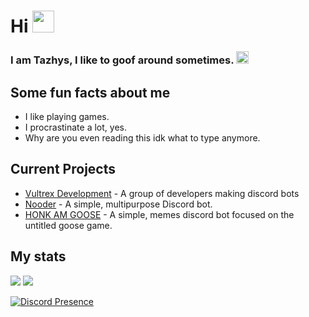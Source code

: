 <h1>Hi <img src="https://cdn.discordapp.com/emojis/558719629967491094.gif" height="35px"></h1>

<h3> I am Tazhys, I like to goof around sometimes. <img src="https://cdn.discordapp.com/emojis/762039243518115880.gif" height="20px"></h3>

<h2>Some fun facts about me</h2>
<ul>
  <li>I like playing games.</li>
  <li>I procrastinate a lot, yes.</li>
  <li>Why are you even reading this idk what to type anymore.</li>
</ul>

<h2>Current Projects</h2>
<ul>
  <li><a href="https://vultrex.dev">Vultrex Development</a> - A group of developers making discord bots</li>
  <li><a href="https://nooder.gg">Nooder</a> - A simple, multipurpose Discord bot.</li>
  <li><a href="https://honk.tazhys.gg">HONK AM GOOSE</a> - A simple, memes discord bot focused on the untitled goose game.</li>
</ul>

<h2>My stats</h2>

<img src="https://github-readme-stats.vercel.app/api?username=tazhys&show_icons=true&theme=radical&count_private=true&include_all_commits=true">
<img src="https://github-readme-stats.vercel.app/api/top-langs/?username=tazhys&theme=radical&layout=compact">

[![Discord Presence](https://lanyard-profile-readme.vercel.app/api/622890595614195722
                            )](https://discord.com/users/622890595614195722)
